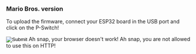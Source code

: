### Mario Bros. version

To upload the firmware, connect your ESP32 board in the USB port and click on the P-Switch!

<esp-web-install-button manifest="static/firmware_build/v1/manifest.json">
  
  <input type="image" slot="activate" src="pswitch.png" />
  <span slot="unsupported">Ah snap, your browser doesn't work!</span>
  <span slot="not-allowed">Ah snap, you are not allowed to use this on HTTP!</span>
</esp-web-install-button>
